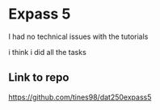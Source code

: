 # Expass 5
I had no technical issues with the tutorials

i think i did all the tasks

## Link to repo
https://github.com/tines98/dat250expass5
